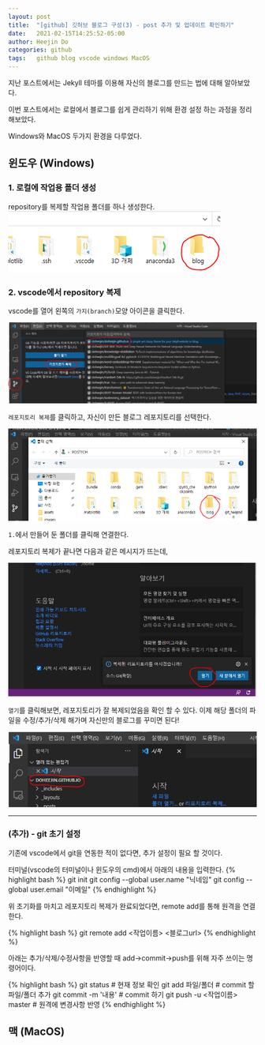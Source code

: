 ```yaml
---
layout: post
title:  "[github] 깃허브 블로그 구성(3) - post 추가 및 업데이트 확인하기"
date:   2021-02-15T14:25:52-05:00
author: Heejin Do
categories: github
tags:	github blog vscode windows MacOS
---
```


지난 포스트에서는 Jekyll 테마를 이용해 자신의 블로그를 만드는 법에 대해 알아보았다.

이번 포스트에서는 로컬에서 블로그를 쉽게 관리하기 위해 환경 설정 하는 과정을 정리해보았다.

Windows와 MacOS 두가지 환경을 다루었다.
## 윈도우 (Windows)

### 1. 로컬에 작업용 폴더 생성
repository를 복제할 작업용 폴더를 하나 생성한다.
<img src="/assets/images/local_1.PNG" title="New Folder">

### 2. vscode에서 repository 복제
vscode를 열어 왼쪽의 `가지(branch)`모양 아이콘을 클릭한다.

<img src="/assets/images/local_2.PNG" title="New Folder">

`레포지토리 복제`를 클릭하고, 자신이 만든 블로그 레포지토리를 선택한다.

<img src="/assets/images/local_3.PNG" title="New Folder">

`1.`에서 만들어 둔 폴더를 클릭해 연결한다.

레포지토리 복제가 끝나면 다음과 같은 메시지가 뜨는데,

<img src="/assets/images/local_4.PNG" title="New Folder">

`열기`를 클릭해보면, 레포지토리가 잘 복제되었음을 확인 할 수 있다.
이제 해당 폴더의 파일을 수정/추가/삭제 해가며 자신만의 블로그를 꾸미면 된다!

<img src="/assets/images/local_5.PNG" title="New Folder">

------------------

### (추가) - git 초기 설정
기존에 vscode에서 git을 연동한 적이 없다면, 추가 설정이 필요 할 것이다.

터미널(vscode의 터미널이나 윈도우의 cmd)에서 아래의 내용을 입력한다.
{% highlight bash %}
git init 
git config --global user.name "닉네임" 
git config --global user.email "이메일"
{% endhighlight %}

위 초기화를 마치고 레포지토리 복제가 완료되었다면, remote add를 통해 원격을 연결한다.

{% highlight bash %}
git remote add <작업이름> <블로그url>
{% endhighlight %}

아래는 추가/삭제/수정사항을 반영할 때 add→commit→push를 위해 자주 쓰이는 명령어이다.

{% highlight bash %}
git status   # 현재 정보 확인
git add 파일/폴더   # commit 할 파일/폴더 추가
git commit -m '내용'   # commit 하기
git push -u <작업이름> master   # 원격에 변경사항 반영
{% endhighlight %}

## 맥 (MacOS)




